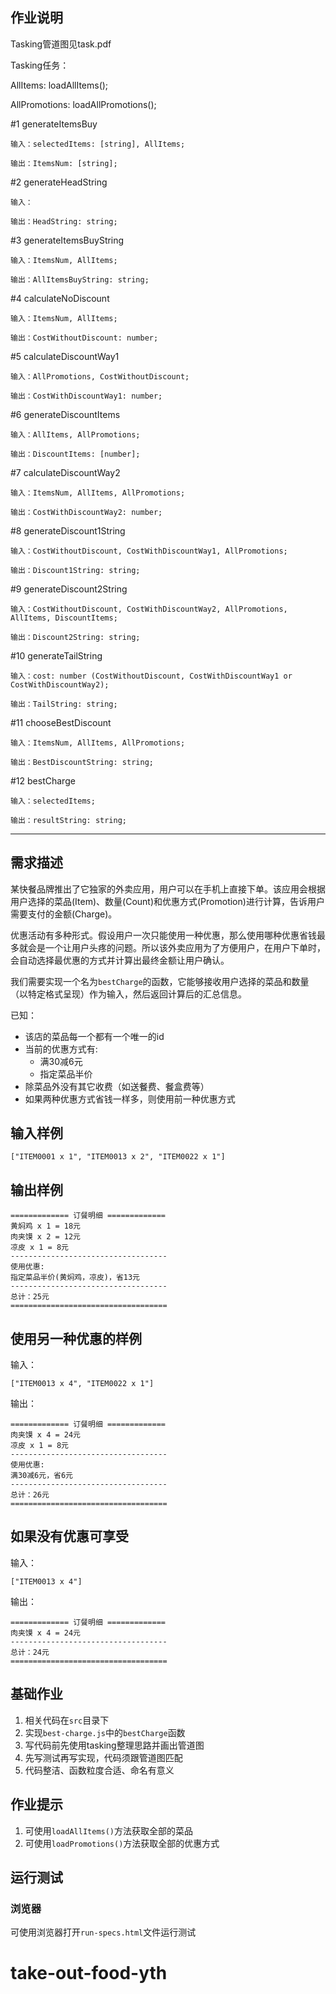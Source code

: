 ## 作业说明

Tasking管道图见task.pdf

Tasking任务：

AllItems: loadAllItems();

AllPromotions: loadAllPromotions();

#1 generateItemsBuy

    输入：selectedItems: [string], AllItems;
    
    输出：ItemsNum: [string];
    
#2 generateHeadString

    输入：
    
    输出：HeadString: string;
    
#3 generateItemsBuyString

    输入：ItemsNum, AllItems;
    
    输出：AllItemsBuyString: string;
    
#4 calculateNoDiscount

    输入：ItemsNum, AllItems;
    
    输出：CostWithoutDiscount: number;
    
#5 calculateDiscountWay1

    输入：AllPromotions, CostWithoutDiscount;
    
    输出：CostWithDiscountWay1: number;
    
#6 generateDiscountItems

    输入：AllItems, AllPromotions;
    
    输出：DiscountItems: [number];
    
#7 calculateDiscountWay2

    输入：ItemsNum, AllItems, AllPromotions;
    
    输出：CostWithDiscountWay2: number;
    
#8 generateDiscount1String

    输入：CostWithoutDiscount, CostWithDiscountWay1, AllPromotions;
    
    输出：Discount1String: string;
    
#9 generateDiscount2String

    输入：CostWithoutDiscount, CostWithDiscountWay2, AllPromotions, AllItems, DiscountItems;
    
    输出：Discount2String: string;
    
#10 generateTailString

    输入：cost: number (CostWithoutDiscount, CostWithDiscountWay1 or CostWithDiscountWay2);
    
    输出：TailString: string;
    
#11 chooseBestDiscount

    输入：ItemsNum, AllItems, AllPromotions;
    
    输出：BestDiscountString: string;
    
#12 bestCharge

    输入：selectedItems;
    
    输出：resultString: string;



***

## 需求描述

某快餐品牌推出了它独家的外卖应用，用户可以在手机上直接下单。该应用会根据用户选择的菜品(Item)、数量(Count)和优惠方式(Promotion)进行计算，告诉用户需要支付的金额(Charge)。

优惠活动有多种形式。假设用户一次只能使用一种优惠，那么使用哪种优惠省钱最多就会是一个让用户头疼的问题。所以该外卖应用为了方便用户，在用户下单时，会自动选择最优惠的方式并计算出最终金额让用户确认。

我们需要实现一个名为`bestCharge`的函数，它能够接收用户选择的菜品和数量（以特定格式呈现）作为输入，然后返回计算后的汇总信息。

已知：

- 该店的菜品每一个都有一个唯一的id
- 当前的优惠方式有:
  - 满30减6元
  - 指定菜品半价
- 除菜品外没有其它收费（如送餐费、餐盒费等）
- 如果两种优惠方式省钱一样多，则使用前一种优惠方式

输入样例
-------

```
["ITEM0001 x 1", "ITEM0013 x 2", "ITEM0022 x 1"]
```

输出样例
-------

```
============= 订餐明细 =============
黄焖鸡 x 1 = 18元
肉夹馍 x 2 = 12元
凉皮 x 1 = 8元
-----------------------------------
使用优惠:
指定菜品半价(黄焖鸡，凉皮)，省13元
-----------------------------------
总计：25元
===================================
```

使用另一种优惠的样例
------------------

输入：

```
["ITEM0013 x 4", "ITEM0022 x 1"]
```


输出：

```
============= 订餐明细 =============
肉夹馍 x 4 = 24元
凉皮 x 1 = 8元
-----------------------------------
使用优惠:
满30减6元，省6元
-----------------------------------
总计：26元
===================================
```

如果没有优惠可享受
---------------

输入：

```
["ITEM0013 x 4"]
```

输出：

```
============= 订餐明细 =============
肉夹馍 x 4 = 24元
-----------------------------------
总计：24元
===================================
```


## 基础作业

1. 相关代码在`src`目录下
1. 实现`best-charge.js`中的`bestCharge`函数
1. 写代码前先使用tasking整理思路并画出管道图
1. 先写测试再写实现，代码须跟管道图匹配
1. 代码整洁、函数粒度合适、命名有意义


## 作业提示

1. 可使用`loadAllItems()`方法获取全部的菜品
2. 可使用`loadPromotions()`方法获取全部的优惠方式

## 运行测试

### 浏览器

可使用浏览器打开`run-specs.html`文件运行测试
# take-out-food-yth
